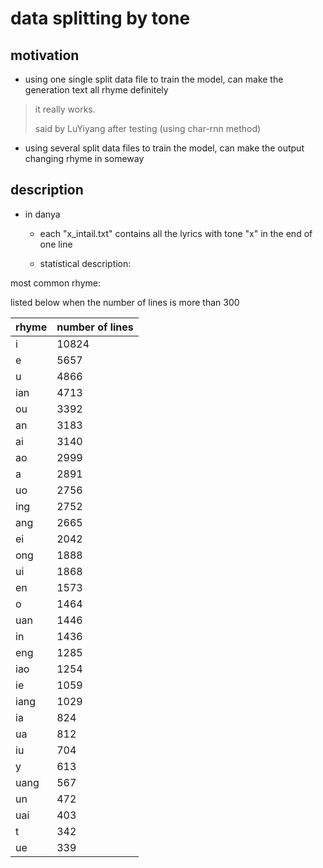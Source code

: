 # data splitting by tone

## motivation
- using one single split data file to train the model, can make the generation text all rhyme definitely

> it really works.
> 
> said by LuYiyang after testing (using char-rnn method)

- using several split data files to train the model, can make the output changing rhyme in someway


## description
- in danya

  - each "x_intail.txt" contains all the lyrics with tone "x" in the end of one line

  - statistical description:

most common rhyme:

listed below when the number of lines is more than 300

|    rhyme   | number of lines |
| ---------- | --- |
| i | 10824 |
| e | 5657 |
| u | 4866 |
| ian | 4713 |
| ou | 3392 |
| an | 3183 |
| ai | 3140 |
| ao | 2999 |
| a | 2891 |
| uo | 2756 |
| ing | 2752 |
| ang | 2665 |
| ei | 2042 |
| ong | 1888 |
| ui | 1868 |
| en | 1573 |
| o | 1464 |
| uan | 1446 |
| in | 1436 |
| eng | 1285 |
| iao | 1254 |
| ie | 1059 |
| iang | 1029 |
| ia | 824 |
| ua | 812 |
| iu | 704 |
| y | 613 |
| uang | 567 |
| un | 472 |
| uai | 403 |
| t | 342 |
| ue | 339 |

